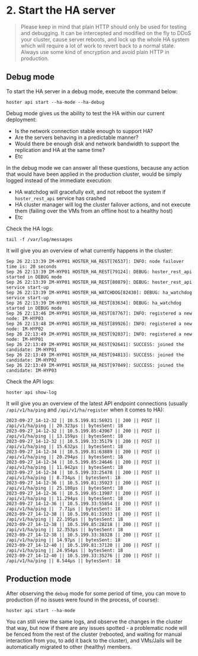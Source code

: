 # 2. Start the HA server

> Please keep in mind that plain HTTP should only be used for testing and debugging. It can be intercepted and modified on the fly to DDoS your cluster, cause server reboots, and lock up the whole HA system which will require a lot of work to revert back to a normal state. Always use some kind of encryption and avoid plain HTTP in production.

## Debug mode

To start the HA server in a debug mode, execute the command below:

```shell
hoster api start --ha-mode --ha-debug
```

Debug mode gives us the ability to test the HA within our current deployment:

- Is the network connection stable enough to support HA?
- Are the servers behaving in a predictable manner?
- Would there be enough disk and network bandwidth to support the replication and HA at the same time?
- Etc

In the debug mode we can answer all these questions, because any action that would have been applied in the production cluster, would be simply logged instead of the immediate execution:

- HA watchdog will gracefully exit, and not reboot the system if `hoster_rest_api` service has crashed
- HA cluster manager will log the cluster failover actions, and not execute them (failing over the VMs from an offline host to a healthy host)
- Etc

Check the HA logs:

```shell
tail -f /var/log/messages
```

It will give you an overview of what currently happens in the cluster:

```log
Sep 26 22:13:39 IM-HYP01 HOSTER_HA_REST[76537]: INFO: node failover time is: 20 seconds
Sep 26 22:13:39 IM-HYP01 HOSTER_HA_REST[79124]: DEBUG: hoster_rest_api started in DEBUG mode
Sep 26 22:13:39 IM-HYP01 HOSTER_HA_REST[80879]: DEBUG: hoster_rest_api service start-up
Sep 26 22:13:39 IM-HYP01 HOSTER_HA_WATCHDOG[82430]: DEBUG: ha_watchdog service start-up
Sep 26 22:13:39 IM-HYP01 HOSTER_HA_REST[83634]: DEBUG: ha_watchdog started in DEBUG mode
Sep 26 22:13:46 IM-HYP01 HOSTER_HA_REST[87767]: INFO: registered a new node: IM-HYP03
Sep 26 22:13:48 IM-HYP01 HOSTER_HA_REST[89926]: INFO: registered a new node: IM-HYP02
Sep 26 22:13:49 IM-HYP01 HOSTER_HA_REST[92037]: INFO: registered a new node: IM-HYP01
Sep 26 22:13:49 IM-HYP01 HOSTER_HA_REST[92641]: SUCCESS: joined the candidate: IM-HYP01
Sep 26 22:13:49 IM-HYP01 HOSTER_HA_REST[94813]: SUCCESS: joined the candidate: IM-HYP02
Sep 26 22:13:49 IM-HYP01 HOSTER_HA_REST[97049]: SUCCESS: joined the candidate: IM-HYP03
```

Check the API logs:

```shell
hoster api show-log
```

It will give you an overview of the latest API endpoint connections (usually `/api/v1/ha/ping` and `/api/v1/ha/register` when it comes to HA):

```log
2023-09-27_14-12-32 || 10.5.199.81:56921 || 200 || POST || /api/v1/ha/ping || 20.323µs || bytesSent: 18
2023-09-27_14-12-32 || 10.5.199.85:43967 || 200 || POST || /api/v1/ha/ping || 13.159µs || bytesSent: 18
2023-09-27_14-12-32 || 10.5.199.33:35179 || 200 || POST || /api/v1/ha/ping || 15.632µs || bytesSent: 18
2023-09-27_14-12-34 || 10.5.199.81:63889 || 200 || POST || /api/v1/ha/ping || 20.294µs || bytesSent: 18
2023-09-27_14-12-34 || 10.5.199.85:24646 || 200 || POST || /api/v1/ha/ping || 11.942µs || bytesSent: 18
2023-09-27_14-12-34 || 10.5.199.33:25478 || 200 || POST || /api/v1/ha/ping || 8.734µs || bytesSent: 18
2023-09-27_14-12-36 || 10.5.199.81:35923 || 200 || POST || /api/v1/ha/ping || 25.108µs || bytesSent: 18
2023-09-27_14-12-36 || 10.5.199.85:13987 || 200 || POST || /api/v1/ha/ping || 11.294µs || bytesSent: 18
2023-09-27_14-12-36 || 10.5.199.33:55854 || 200 || POST || /api/v1/ha/ping ||  7.71µs || bytesSent: 18
2023-09-27_14-12-38 || 10.5.199.81:31933 || 200 || POST || /api/v1/ha/ping || 22.195µs || bytesSent: 18
2023-09-27_14-12-38 || 10.5.199.85:28218 || 200 || POST || /api/v1/ha/ping || 12.353µs || bytesSent: 18
2023-09-27_14-12-38 || 10.5.199.33:38328 || 200 || POST || /api/v1/ha/ping || 14.97µs || bytesSent: 18
2023-09-27_14-12-40 || 10.5.199.81:37120 || 200 || POST || /api/v1/ha/ping || 24.954µs || bytesSent: 18
2023-09-27_14-12-40 || 10.5.199.33:35276 || 200 || POST || /api/v1/ha/ping || 8.544µs || bytesSent: 18
```

## Production mode

After observing the `debug` mode for some period of time, you can move to production (if no issues were found in the process, of course):

```shell
hoster api start --ha-mode
```

You can still view the same logs, and observe the changes in the cluster that way, but now if there are any issues spotted - a problematic node will be fenced from the rest of the cluster (rebooted, and waiting for manual interaction from you, to add it back to the cluster), and VMs/Jails will be automatically migrated to other (healthy) members.
